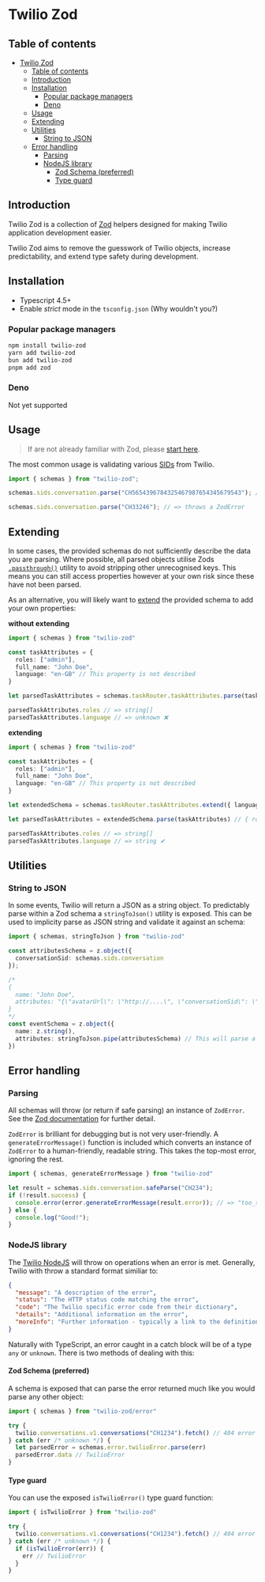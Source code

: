 # Twilio Zod

## Table of contents

- [Twilio Zod](#twilio-zod)
  - [Table of contents](#table-of-contents)
  - [Introduction](#introduction)
  - [Installation](#installation)
    - [Popular package managers](#popular-package-managers)
    - [Deno](#deno)
  - [Usage](#usage)
  - [Extending](#extending)
  - [Utilities](#utilities)
    - [String to JSON](#string-to-json)
  - [Error handling](#error-handling)
    - [Parsing](#parsing)
    - [NodeJS library](#nodejs-library)
      - [Zod Schema (preferred)](#zod-schema-preferred)
      - [Type guard](#type-guard)

## Introduction

Twilio Zod is a collection of [Zod](https://github.com/colinhacks/zod) helpers designed for making Twilio application development easier.

Twilio Zod aims to remove the guesswork of Twilio objects, increase predictability, and extend type safety during development.

## Installation

- Typescript 4.5+
- Enable _strict_ mode in the `tsconfig.json` (Why wouldn't you?)

### Popular package managers

```sh
npm install twilio-zod
yarn add twilio-zod
bun add twilio-zod
pnpm add zod
```

### Deno

Not yet supported

## Usage

> If are not already familiar with Zod, please [start here](https://github.com/colinhacks/zod).

The most common usage is validating various [SIDs](https://www.twilio.com/docs/glossary/what-is-a-sid) from Twilio.

```ts
import { schemas } from "twilio-zod";

schemas.sids.conversation.parse("CH5654396784325467987654345679543"); // => "CH5654396784325467987654345679543"

schemas.sids.conversation.parse("CH33246"); // => throws a ZodError
```

## Extending

In some cases, the provided schemas do not sufficiently describe the data you are parsing. Where possible, all parsed objects utilise Zods [`.passthrough()`](https://zod.dev/?id=passthrough) utility to avoid stripping other unrecognised keys. This means you can still access properties however at your own risk since these have not been parsed.

As an alternative, you will likely want to [extend](https://zod.dev/?id=extend) the provided schema to add your own properties:

**without extending**
```ts
import { schemas } from "twilio-zod"

const taskAttributes = {
  roles: ["admin"],
  full_name: "John Doe",
  language: "en-GB" // This property is not described
}

let parsedTaskAttributes = schemas.taskRouter.taskAttributes.parse(taskAttributes) // { roles: ["admin"], ... }

parsedTaskAttributes.roles // => string[]
parsedTaskAttributes.language // => unknown ❌
```

**extending**
```ts
import { schemas } from "twilio-zod"

const taskAttributes = {
  roles: ["admin"],
  full_name: "John Doe",
  language: "en-GB" // This property is not described
}

let extendedSchema = schemas.taskRouter.taskAttributes.extend({ language: z.string() })

let parsedTaskAttributes = extendedSchema.parse(taskAttributes) // { roles: ["admin"], ... }

parsedTaskAttributes.roles // => string[]
parsedTaskAttributes.language // => string ✔
```

## Utilities

### String to JSON

In some events, Twilio will return a JSON as a string object. To predictably parse within a Zod schema a `stringToJson()` utility is exposed.
This can be used to implicity parse as JSON string and validate it against an schema:

```ts
import { schemas, stringToJson } from "twilio-zod"

const attributesSchema = z.object({
  conversationSid: schemas.sids.conversation
});

/*
{
  name: "John Doe",
  attributes: "{\"avatarUrl\": \"http://....\", \"conversationSid\": \"CH....\"}"
}
*/
const eventSchema = z.object({
  name: z.string(),
  attributes: stringToJson.pipe(attributesSchema) // This will parse a JSON string then validate it against the attributes schema
})
```

## Error handling

### Parsing

All schemas will throw (or return if safe parsing) an instance of `ZodError`. See the [Zod documentation](https://github.com/colinhacks/zod/blob/master/README.md#error-handling) for further detail.

`ZodError` is brilliant for debugging but is not very user-friendly. A `generateErrorMessage()` function is included which converts an instance of `ZodError` to a human-friendly, readable string. This takes the top-most error, ignoring the rest.

```ts
import { schemas, generateErrorMessage } from "twilio-zod"

let result = schemas.sids.conversation.safeParse("CH234");
if (!result.success) {
  console.error(error.generateErrorMessage(result.error)); // => "too_small: SID must be 34 characters in length"
} else {
  console.log("Good!");
}
```

### NodeJS library

The [Twilio NodeJS](https://www.npmjs.com/package/twilio) will throw on operations when an error is met. Generally, Twilio with throw a standard format similiar to:

```json
{
  "message": "A description of the error",
  "status": "The HTTP status code matching the error",
  "code": "The Twilio specific error code from their dictionary",
  "details": "Additional information on the error",
  "moreInfo": "Further information - typically a link to the definition on the dictionary"
}
```

Naturally with TypeScript, an error caught in a catch block will be of a type `any` or `unknown`. There is two
methods of dealing with this:

#### Zod Schema (preferred)

A schema is exposed that can parse the error returned much like you would parse any other object:

```ts
import { schemas } from "twilio-zod/error"

try {
  twilio.conversations.v1.conversations("CH1234").fetch() // 404 error thrown
} catch (err /* unknown */) {
  let parsedError = schemas.error.twilioError.parse(err)
  parsedError.data // TwilioError
}
```


#### Type guard

You can use the exposed `isTwilioError()` type guard function:

```ts
import { isTwilioError } from "twilio-zod"

try {
  twilio.conversations.v1.conversations("CH1234").fetch() // 404 error thrown
} catch (err /* unknown */) {
  if (isTwilioError(err)) {
    err // TwilioError
  }
}
```
